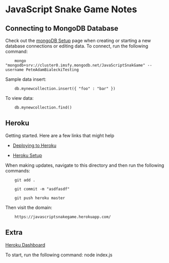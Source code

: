 # **JavaScript Snake Game Notes**

## **Connecting to MongoDB Database**

Check out the [mongoDB Setup](https://docs.mlab.com/) page when creating or starting a new database connections or editing data.  To connect, run the following command:

        mongo "mongodb+srv://cluster0.imsfy.mongodb.net/JavaScriptSnakGame" --username PeteAdamBialeckiTesting

Sample data insert:

        db.mynewcollection.insert({ "foo" : "bar" })

To view data:

        db.mynewcollection.find()

## **Heroku**

Getting started.  Here are a few links that might help

- [Deploying to Heroku](https://sweetcode.io/deploying-express-node-js-backend-heroku/)

- [Heroku Setup](https://www.heroku.com/nodejs)

When making updates, navigate to this directory and then  run the following commands:

        git add .

        git commit -m "asdfasdf"

        git push heroku master

Then visit the domain:

        https://javascriptsnakegame.herokuapp.com/

## **Extra**

[Heroku Dashboard](https://dashboard.heroku.com/apps)

To start, run the following command:
        node index.js